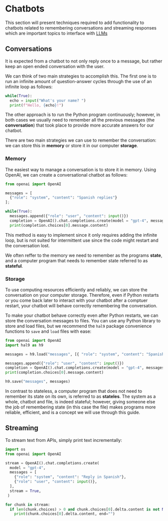 
# Chatbots

This section will present techniques required to add functionality to chatbots related to remembering conversations and streaming responses which are important topics to interface with [LLMs](../../genai/llm)

## Conversations

It is expected from a chatbot to not only reply once to a message, but rather keep an open ended conversation with the user.

We can think of two main strategies to accomplish this. The first one is to run an infinite amount of question-answer cycles through the use of an infinite loop as follows:

```python
while(True):
  echo = input("What's your name? ")
  print(f"Hello, {echo}!")
```

The other approach is to run the Python program continuously; however, in both cases we usually need to remember all the previous messages (the **conversation**) that took place to provide more accurate answers for our chatbot.

There are two main strategies we can use to remember the conversation: we can store this in **memory** or store it in our computer **storage**.

### Memory

The easiest way to manage a conversation is to store it in memory. Using OpenAI, we can create a conversational chatbot as follows:

```python
from openai import OpenAI

messages = [
  {"role": "system", "content": "Spanish replies"}
];

while(True):
  messages.append({"role": "user", "content": input()})
  completion = OpenAI().chat.completions.create(model = "gpt-4", messages = messages)
  print(completion.choices[0].message.content)
```

This method is easy to implement since it only requires adding the infinite loop, but is not suited for intermittent use since the code might restart and the conversation lost.

We often reffer to the memory we need to remember as the programs **state**, and a computer program that needs to remember state referred to as **stateful**.

### Storage

To use computing resources efficiently and reliably, we can store the conversation on your computer storage. Therefore, even if Python restarts or you come back later to interact with your chatbot after a comptuer restart, your chatbot will behave correctly remembering the conversation.

To make your chatbot behave correctly even after Python restarts, we can store the conversation messages to files. You can use any Python library to store and load files, but we recommend the `hal9` package convenience functions to `save` and `load` files with ease:

```python
from openai import OpenAI
import hal9 as h9

messages = h9.load("messages", [{ "role": "system", "content": "Spanish replies" }])

messages.append({"role": "user", "content": input()})
completion = OpenAI().chat.completions.create(model = "gpt-4", messages = messages)
print(completion.choices[0].message.content)

h9.save("messages", messages)
```

In contrast to stateless, a computer program that does not need to remember its state on its own, is referred to as **stateles**. The system as a whole, chatbot and file, is indeed stateful; however, giving someone else the job of remembering state (in this case the file) makes programs more reliable, efficient, and is a concept we will use through this guide.

## Streaming

To stream text from APIs, simply  print text incrementally:

```python
import os
from openai import OpenAI

stream = OpenAI().chat.completions.create(
  model = "gpt-4",
  messages = [
    {"role": "system", "content": "Reply in Spanish"},
    {"role": "user", "content": input()},
  ],
  stream = True,
 )

for chunk in stream:
  if len(chunk.choices) > 0 and chunk.choices[0].delta.content is not None: 
    print(chunk.choices[0].delta.content, end="")
```
